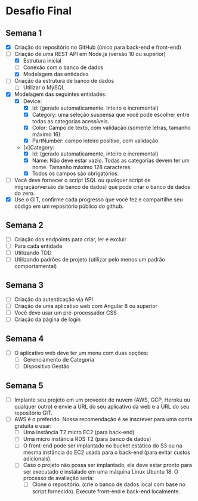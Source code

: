 # Desafio Final

## Semana 1

- [x] Criação do repositório no GitHub (único para back-end e front-end)
- [ ] Criação de uma REST API em Node.js (versão 10 ou superior)
  - [x] Estrutura inicial
  - [ ] Conexão com o banco de dados
  - [x] Modelagem das entidades
- [ ] Criação da estrutura de banco de dados
  - [ ] Utilizar o MySQL
- [x] Modelagem das seguintes entidades:
  - [x] Device:
    - [x] Id: (gerado automaticamente. Inteiro e incremental)
    - [x] Category: uma seleção suspensa que você pode escolher entre todas as categorias acessíveis.
    - [x] Color: Campo de texto, com validação (somente letras, tamanho máximo 16)
    - [x] PartNumber: campo inteiro positivo, com validação.
  - [x]Category:
    - [x] Id: (gerado automaticamente, inteiro e incremental)
    - [x] Name: Não deve estar vazio. Todas as categorias devem ter um nome. Tamanho máximo 128 caracteres.
    - [x] Todos os campos são obrigatórios.
  
- [ ] Você deve fornecer o script (SQL ou qualquer script de migração/versão de banco de dados) que pode criar o banco de dados do zero.
- [x] Use o GIT, confirme cada progresso que você fez e compartilhe seu código em um repositório público do github.

## Semana 2

- [ ] Criação dos endpoints para criar, ler e excluir
- [ ] Para cada entidade
- [ ] Utilizando TDD
- [ ] Utilizando padrões de projeto (utilizar pelo menos um padrão comportamental)

## Semana 3

- [ ] Criação da autenticação via API
- [ ] Criação de uma aplicativo web com Angular 8 ou superior
- [ ] Você deve usar um pré-processador CSS
- [ ] Criação da página de login

## Semana 4

- [ ] O aplicativo web deve ter um menu com duas opções:
  - [ ] Gerenciamento de Categoria
  - [ ] Dispositivo Gestão
  
## Semana 5
  
- [ ] Implante seu projeto em um provedor de nuvem (AWS, GCP, Heroku ou qualquer outro) e envie a URL do seu aplicativo da web e a URL do seu repositório GIT.
- [ ] AWS é o preferido. Nossa recomendação é se inscrever para uma conta gratuita e usar:
  - [ ] Uma instância T2 micro EC2 (para back-end)
  - [ ] Uma micro instância RDS T2 (para banco de dados)
  - [ ] O front-end pode ser implantado no bucket estático do S3 ou na mesma instância do EC2 usada para o back-end (para evitar custos adicionais).
  - [ ] Caso o projeto não possa ser implantado, ele deve estar pronto para ser executado e instalado em uma máquina Linux Ubuntu 18. O processo de avaliação seria:
    - [ ] Clone o repositório. (crie o banco de dados local com base no script
  fornecido). Execute front-end e back-end localmente.
